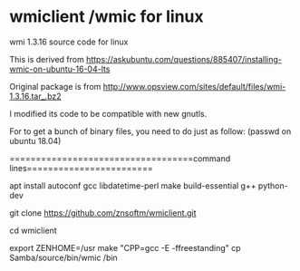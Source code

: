 # wmiclient /wmic for linux 
wmi 1.3.16 source code for linux

This is derived from https://askubuntu.com/questions/885407/installing-wmic-on-ubuntu-16-04-lts 

Original package is from  http://www.opsview.com/sites/default/files/wmi-1.3.16.tar_.bz2

I modified its code to be compatible with new gnutls.

For to get a bunch of binary files, you need to do just as follow: (passwd on ubuntu 18.04)

===================================command lines========================

apt install autoconf gcc libdatetime-perl make build-essential g++ python-dev 


git clone https://github.com/znsoftm/wmiclient.git

cd wmiclient


export ZENHOME=/usr 
make "CPP=gcc -E -ffreestanding" 
cp Samba/source/bin/wmic /bin

